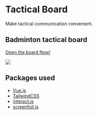 # Tactical Board

Make tactical communication convenient.

## Badminton tactical board

[Open the board Now!](https://tacticalboard.github.io/)

![](screenshot.jpg)


## Packages used

- [Vue.js](https://v3.vuejs.org/)
- [TailwindCSS](https://tailwindcss.com/)
- [interact.js](https://interactjs.io/)
- [screenfull.js](https://github.com/sindresorhus/screenfull.js/)
